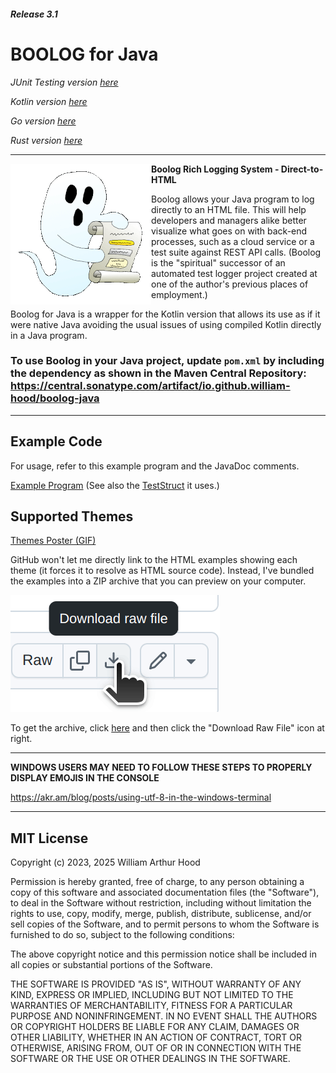 ##### Release 3.1
# BOOLOG for Java

*JUnit Testing version [here](https://github.com/william-hood/boolog-junit)*

*Kotlin version [here](https://github.com/william-hood/boolog-kotlin)*

*Go version [here](https://github.com/william-hood/boolog-go)*

*Rust version [here](https://github.com/william-hood/boolog-rust)*
<hr>
<img align="left" src="examples/boolog-logo-sm.gif">

**Boolog Rich Logging System - Direct-to-HTML**

Boolog allows your Java program to log directly to an HTML file. This will help developers and managers alike better
visualize what goes on with back-end processes, such as a cloud service or a test suite against REST API calls.
(Boolog is the "spiritual" successor of an automated test logger project created at one of the author's previous places of employment.)


Boolog for Java is a wrapper for the Kotlin version that allows its use as if it were native Java avoiding the usual issues of using compiled Kotlin directly in a Java program.

### To use Boolog in your Java project, update `pom.xml` by including the dependency as shown in the Maven Central Repository: https://central.sonatype.com/artifact/io.github.william-hood/boolog-java

---
## Example Code
For usage, refer to this example program and the JavaDoc comments.

[Example Program](src/test/java/BoologJavaExample.java) (See also the [TestStruct](src/test/java/TestStruct.java) it uses.)

## Supported Themes

[Themes Poster (GIF)](examples/Poster.gif)

GitHub won't let me directly link to the HTML examples showing each theme (it forces it to resolve as HTML source code).
Instead, I've bundled the examples into a ZIP archive that you can preview on your computer.

![Do this...](examples/Instructions.gif)

To get the archive, click [here](examples/Theme-Examples.zip) and then click the "Download Raw File" icon at right.

---

**WINDOWS USERS MAY NEED TO FOLLOW THESE STEPS TO PROPERLY DISPLAY EMOJIS IN THE CONSOLE**

https://akr.am/blog/posts/using-utf-8-in-the-windows-terminal


---
## MIT License
Copyright (c) 2023, 2025 William Arthur Hood

Permission is hereby granted, free of charge, to any person obtaining a copy
of this software and associated documentation files (the "Software"), to deal
in the Software without restriction, including without limitation the rights to
use, copy, modify, merge, publish, distribute, sublicense, and/or sell copies
of the Software, and to permit persons to whom the Software is furnished
to do so, subject to the following conditions:

The above copyright notice and this permission notice shall be included
in all copies or substantial portions of the Software.

THE SOFTWARE IS PROVIDED "AS IS", WITHOUT WARRANTY OF ANY KIND,
EXPRESS OR IMPLIED, INCLUDING BUT NOT LIMITED TO THE WARRANTIES
OF MERCHANTABILITY, FITNESS FOR A PARTICULAR PURPOSE AND
NONINFRINGEMENT. IN NO EVENT SHALL THE AUTHORS OR COPYRIGHT
HOLDERS BE LIABLE FOR ANY CLAIM, DAMAGES OR OTHER LIABILITY,
WHETHER IN AN ACTION OF CONTRACT, TORT OR OTHERWISE, ARISING
FROM, OUT OF OR IN CONNECTION WITH THE SOFTWARE OR THE USE OR
OTHER DEALINGS IN THE SOFTWARE.
